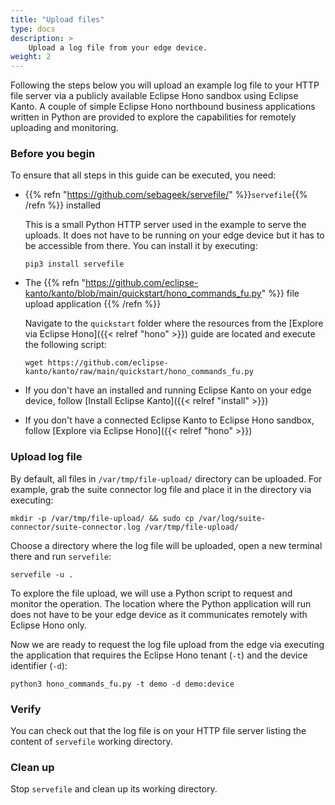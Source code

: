 ```yaml
---
title: "Upload files"
type: docs
description: >
    Upload a log file from your edge device.
weight: 2
---
```


Following the steps below you will upload an example log file to your HTTP file server
via a publicly available Eclipse Hono sandbox using Eclipse Kanto.
A couple of simple Eclipse Hono northbound business applications written in Python are
provided to explore the capabilities for remotely uploading and monitoring.

### Before you begin

To ensure that all steps in this guide can be executed, you need:

* {{% refn "https://github.com/sebageek/servefile/" %}}`servefile`{{% /refn %}} installed

  This is a small Python HTTP server used in the example to serve the uploads.
  It does not have to be running on your edge device but it has to be accessible from there.
  You can install it by executing:

  ```shell
  pip3 install servefile
  ```

* The {{% refn "https://github.com/eclipse-kanto/kanto/blob/main/quickstart/hono_commands_fu.py" %}} 
  file upload application {{% /refn %}}

  Navigate to the `quickstart` folder where the resources from the [Explore via Eclipse Hono]({{< relref "hono" >}})
  guide are located and execute the following script:
  
  ```shell
  wget https://github.com/eclipse-kanto/kanto/raw/main/quickstart/hono_commands_fu.py
  ```

* If you don't have an installed and running Eclipse Kanto on your edge device,
  follow [Install Eclipse Kanto]({{< relref "install" >}})
* If you don't have a connected Eclipse Kanto to Eclipse Hono sandbox,
  follow [Explore via Eclipse Hono]({{< relref "hono" >}})

### Upload log file

By default, all files in `/var/tmp/file-upload/` directory can be uploaded.
For example, grab the suite connector log file and place it in the directory via executing:

```shell
mkdir -p /var/tmp/file-upload/ && sudo cp /var/log/suite-connector/suite-connector.log /var/tmp/file-upload/
```

Choose a directory where the log file will be uploaded, open a new terminal there and run `servefile`:

```shell
servefile -u .
```

To explore the file upload, we will use a Python script to request and monitor the operation.
The location where the Python application will run does not have to be your edge device as it communicates remotely
with Eclipse Hono only.

Now we are ready to request the log file upload from the edge via executing the application
that requires the Eclipse Hono tenant (`-t`) and the device identifier (`-d`):

```shell
python3 hono_commands_fu.py -t demo -d demo:device
```

### Verify

You can check out that the log file is on your HTTP file server listing the content of `servefile` working directory.

### Clean up

Stop `servefile` and clean up its working directory.
